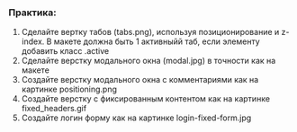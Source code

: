 ### Практика:

1. Сделайте вертку табов (tabs.png), используя позиционирование и z-index. В макете должна быть 1 активныйй таб, если элементу добавить класс .active
1. Сделайте верстку модального окна (modal.jpg) в точности как на макете
1. Создайте верстку модального окна с комментариями как на картинке positioning.png
1. Создайте верстку c фиксированным контентом как на картинке fixed_headers.gif
1. Создайте логин форму как на картинке login-fixed-form.jpg
